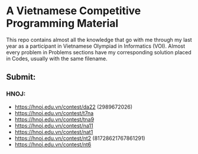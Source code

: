 # A Vietnamese Competitive Programming Material
This repo contains almost all the knowledge that go with me through my last year as a participant in Vietnamese Olympiad in Informatics (VOI). Almost every problem in Problems sections have my corresponding solution placed in Codes, usually with the same filename. 

## Submit:

### HNOJ:
- https://hnoj.edu.vn/contest/da22 (2989672026)
- https://hnoj.edu.vn/contest/t7na
- https://hnoj.edu.vn/contest/tna9
- https://hnoj.edu.vn/contest/na11
- https://hnoj.edu.vn/contest/nat1
- https://hnoj.edu.vn/contest/nt2 (81728621767861291)
- https://hnoj.edu.vn/contest/nt6
